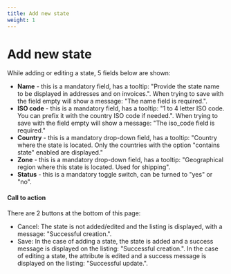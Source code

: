 ```yaml
---
title: Add new state
weight: 1
---
```


# Add new state

While adding or editing a state, 5 fields below are shown:

 - **Name** - this is a mandatory field, has a tooltip: "Provide the state name to be displayed in addresses and on invoices.". When trying to save with the field empty will show a message: "The name field is required.".
 - **ISO code** - this is a mandatory field, has a tooltip: "1 to 4 letter ISO code. You can prefix it with the country ISO code if needed.". When trying to save with the field empty will show a message:  "The iso_code field is required."
 - **Country** - this is a mandatory drop-down field, has a tooltip: "Country where the state is located. Only the countries with the option "contains state" enabled are displayed."
 - **Zone** - this is a mandatory drop-down field, has a tooltip: "Geographical region where this state is located. Used for shipping".
 - **Status** - this is a mandatory toggle switch, can be turned to "yes" or "no".

#### Call to action

 There are 2 buttons at the bottom of this page: 
 - Cancel: The state  is not added/edited and the listing is displayed, with a message: "Successful creation.".
 - Save: In the case of adding a state, the state is added and a success message is displayed on the listing: "Successful creation.". In the case of editing a state, the attribute is edited and a success message is displayed on the listing: "Successful update.".
